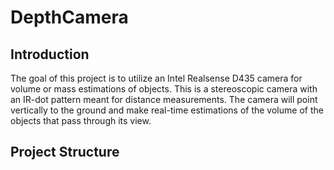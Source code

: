 # DepthCamera
## Introduction
The goal of this project is to utilize an Intel Realsense D435 camera for volume or mass estimations of objects. This is a stereoscopic camera with an IR-dot pattern meant for distance measurements. The camera will point vertically to the ground and make real-time estimations of the volume of the objects that pass through its view. 
## Project Structure
